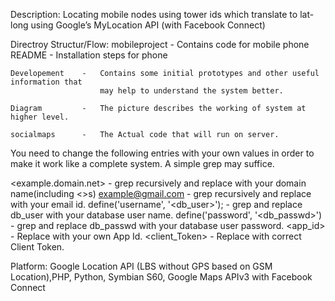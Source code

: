 
Description:
    Locating mobile nodes using tower ids which translate to lat-long using Google’s MyLocation API (with Facebook Connect)

Directroy Structur/Flow:
    mobileproject   -   Contains code for mobile phone
        README      -   Installation steps for phone

    Developement    -   Contains some initial prototypes and other useful information that 
                        may help to understand the system better. 
    
    Diagram         -   The picture describes the working of system at higher level.

    socialmaps      -   The Actual code that will run on server.


You need to change the following entries with your own values in order to make it work like a complete system.
A simple grep may suffice.

<example.domain.net> - grep recursively and replace with your domain name(including <>s)
example@gmail.com - grep recursively and replace with your email id.
define('username', '<db_user>'); - grep and replace db_user with your database user name.
define('password', '<db_passwd>') - grep and replace db_passwd with your database user password. 
<app_id> - Replace with your own App Id.
<client_Token> - Replace with correct Client Token.

Platform: Google Location API (LBS without GPS based on GSM Location),PHP, Python, Symbian S60, 
          Google Maps APIv3 with Facebook Connect

